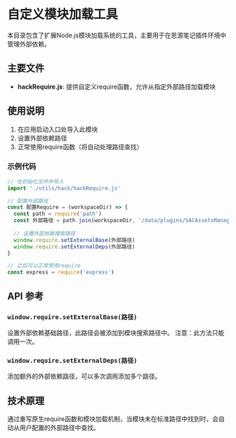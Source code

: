 # 自定义模块加载工具

本目录包含了扩展Node.js模块加载系统的工具，主要用于在思源笔记插件环境中管理外部依赖。

## 主要文件

- **hackRequire.js**: 提供自定义require函数，允许从指定外部路径加载模块

## 使用说明

1. 在应用启动入口处导入此模块
2. 设置外部依赖路径
3. 正常使用require函数（将自动处理路径查找）

### 示例代码

```javascript
// 在初始化文件中导入
import './utils/hack/hackRequire.js'

// 配置外部路径
const 配置Require = (workspaceDir) => {
  const path = require('path')
  const 外部路径 = path.join(workspaceDir, '/data/plugins/SACAssetsManager/node_modules/')
  
  // 设置外部依赖搜索路径
  window.require.setExternalBase(外部路径)
  window.require.setExternalDeps(外部路径)
}

// 之后可以正常使用require
const express = require('express')
```

## API 参考

### `window.require.setExternalBase(路径)`

设置外部依赖基础路径，此路径会被添加到模块搜索路径中。
注意：此方法只能调用一次。

### `window.require.setExternalDeps(路径)`

添加额外的外部依赖路径，可以多次调用添加多个路径。

## 技术原理

通过重写原生require函数和模块加载机制，当模块未在标准路径中找到时，会自动从用户配置的外部路径中查找。 